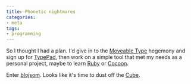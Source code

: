 ```yaml
---
title: Phonetic nightmares
categories:
- meta
tags:
- programming
---
```


So I thought I had a plan.  I'd give in to the [Moveable Type][1] hegemony and sign up for [TypePad][2], then work on a simple tool that met my needs as a personal project, maybe to learn [Ruby][3] or [Cocoon][4].

   [1]: http://moveabletype.org/
   [2]: http://typepad.org/
   [3]: http://www.rubycentral.com/
   [4]: http://cocoon.apache.org/

Enter [blojsom][5].  Looks like it's time to dust off the [Cube][6].

   [5]: http://blojsom.sourceforge.net/
   [6]: http://www.apple-history.com/frames/body.php?page=gallery&model=g4cube
